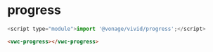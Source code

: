 # progress

```js
<script type="module">import '@vonage/vivid/progress';</script>
```

```html preview
<vwc-progress></vwc-progress>
```
